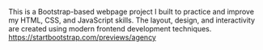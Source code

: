 This is a Bootstrap-based webpage project I built to practice and improve my HTML, CSS, and JavaScript skills. The layout, design, and interactivity are created using modern frontend development techniques.
https://startbootstrap.com/previews/agency